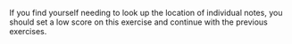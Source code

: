 If you find yourself needing to look up the location of individual
notes, you should set a low score on this exercise and continue with
the previous exercises.
